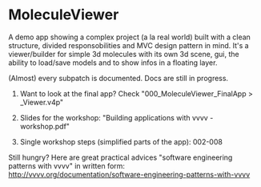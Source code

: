 MoleculeViewer
==============

A demo app showing a complex project (a la real world) built with a clean structure, divided responsobilities and MVC design pattern in mind.
It's a viewer/builder for simple 3d molecules with its own 3d scene, gui, the ability to load/save models and to show infos in a floating layer.

(Almost) every subpatch is documented. 
Docs are still in progress.

1. Want to look at the final app? 
   Check "000_MoleculeViewer_FinalApp > _Viewer.v4p"

2. Slides for the workshop:
   "Building applications with vvvv - workshop.pdf"
   
3. Single workshop steps (simplified parts of the app):
   002-008
   
Still hungry? Here are great practical advices "software engineering patterns with vvvv" in written form:
http://vvvv.org/documentation/software-engineering-patterns-with-vvvv